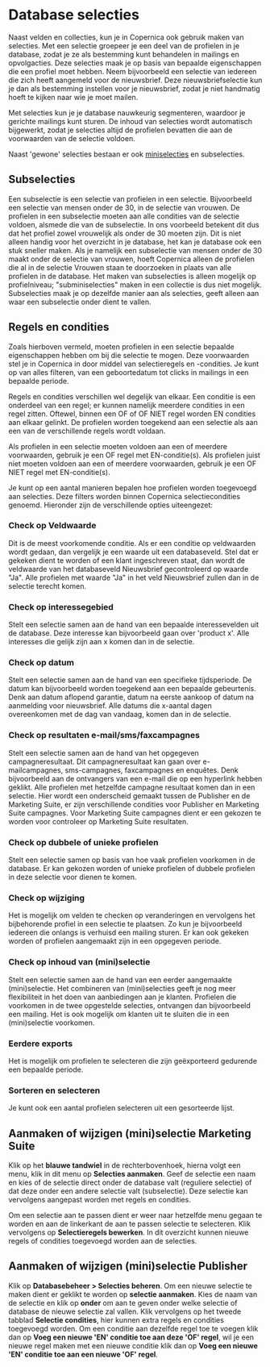 # Database selecties
Naast velden en collecties, kun je in Copernica ook gebruik maken van selecties.
Met een selectie groepeer je een deel van de profielen in je database, zodat je
ze als bestemming kunt behandelen in mailings en opvolgacties. Deze selecties
maak je op basis van bepaalde eigenschappen die een profiel moet hebben. Neem
bijvoorbeeld een selectie van iedereen die zich heeft aangemeld voor de
nieuwsbrief. Deze nieuwsbriefselectie kun je dan als bestemming instellen voor
je nieuwsbrief, zodat je niet handmatig hoeft te kijken naar wie je moet mailen.

Met selecties kun je je database nauwkeurig segmenteren, waardoor je gerichte
mailings kunt sturen. De inhoud van selecties wordt automatisch bijgewerkt,
zodat je selecties altijd de profielen bevatten die aan de voorwaarden van de
selectie voldoen.

Naast 'gewone' selecties bestaan er ook
[miniselecties](./database-collections.md) en subselecties.

## Subselecties
Een subselectie is een selectie van profielen in een selectie. Bijvoorbeeld een
selectie van mensen onder de 30, in de selectie van vrouwen. De profielen in
een subselectie moeten aan alle condities van de selectie voldoen, alsmede die
van de subselectie. In ons voorbeeld betekent dit dus dat het profiel zowel
vrouwelijk als onder de 30 moeten zijn. Dit is niet alleen handig voor het
overzicht in je database, het kan je database ook een stuk sneller maken. Als
je namelijk een subselectie van mensen onder de 30 maakt onder de selectie van
vrouwen, hoeft Copernica alleen de profielen die al in de selectie Vrouwen
staan te doorzoeken in plaats van alle profielen in de database.
Het maken van subselecties is alleen mogelijk op profielniveau;
"subminiselecties" maken in een collectie is dus niet mogelijk. Subselecties
maak je op dezelfde manier aan als selecties, geeft alleen aan waar een
subselectie onder dient te vallen.

## Regels en condities
Zoals hierboven vermeld, moeten profielen in een selectie bepaalde
eigenschappen hebben om bij die selectie te mogen. Deze voorwaarden stel je in
Copernica in door middel van selectieregels en -condities. Je kunt op van alles
filteren, van een geboortedatum tot clicks in mailings in een bepaalde periode.

Regels en condities verschillen wel degelijk van elkaar. Een conditie is een
onderdeel van een regel; er kunnen namelijk meerdere condities in een regel
zitten. Oftewel, binnen een OF of OF NIET regel worden EN condities aan elkaar
gelinkt. De profielen worden toegekend aan een selectie als aan een van de
verschillende regels wordt voldaan.

Als profielen in een selectie moeten voldoen aan een of meerdere voorwaarden,
gebruik je een OF regel met EN-conditie(s). Als profielen juist niet moeten
voldoen aan een of meerdere voorwaarden, gebruik je een OF NIET regel met
EN-conditie(s).

Je kunt op een aantal manieren bepalen hoe profielen worden toegevoegd aan
selecties. Deze filters worden binnen Copernica selectiecondities genoemd.
Hieronder zijn de verschillende opties uiteengezet:

### Check op Veldwaarde
Dit is de meest voorkomende conditie. Als er een conditie op veldwaarden wordt
gedaan, dan vergelijk je een waarde uit een databaseveld. Stel dat er gekeken
dient te worden of een klant ingeschreven staat, dan wordt de veldwaarde van
het databaseveld Nieuwsbrief gecontroleerd op waarde "Ja". Alle profielen met
waarde "Ja" in het veld Nieuwsbrief zullen dan in de selectie terecht komen.


### Check op interessegebied
Stelt een selectie samen aan de hand van een bepaalde interessevelden uit de
database. Deze interesse kan bijvoorbeeld gaan over 'product x'. Alle
interesses die gelijk zijn aan x komen dan in de selectie.

### Check op datum
Stelt een selectie samen aan de hand van een specifieke tijdsperiode. De datum
kan bijvoorbeeld worden toegekend aan een bepaalde gebeurtenis. Denk aan datum
aflopend garantie, datum na eerste aankoop of datum na aanmelding voor
nieuwsbrief. Alle datums die x-aantal dagen overeenkomen met de dag van
vandaag, komen dan in de selectie.

### Check op resultaten e-mail/sms/faxcampagnes
Stelt een selectie samen aan de hand van het opgegeven campagneresultaat. Dit
campagneresultaat kan gaan over e-mailcampagnes, sms-campagnes, faxcampagnes en
enquêtes. Denk bijvoorbeeld aan de ontvangers van een e-mail die op een
hyperlink hebben geklikt. Alle profielen met hetzelfde campagne resultaat komen
dan in een selectie. Hier wordt een onderscheid gemaakt tussen de Publisher en
de Marketing Suite, er zijn verschillende condities voor Publisher en Marketing
Suite campagnes. Voor Marketing Suite campagnes dient er een gekozen te worden
voor controleer op Marketing Suite resultaten.

### Check op dubbele of unieke profielen
Stelt een selectie samen op basis van hoe vaak profielen voorkomen in de
database. Er kan gekozen worden of unieke profielen of dubbele profielen in
deze selectie voor dienen te komen.

### Check op wijziging
Het is mogelijk om velden te checken op veranderingen en vervolgens het
bijbehorende profiel in een selectie te plaatsen. Zo kun je bijvoorbeeld
iedereen die onlangs is verhuisd een mailing sturen. Er kan ook gekeken worden
of profielen aangemaakt zijn in een opgegeven periode.

### Check op inhoud van (mini)selectie
Stelt een selectie samen aan de hand van een eerder aangemaakte (mini)selectie.
Het combineren van (mini)selecties geeft je nog meer flexibiliteit in het doen
van aanbiedingen aan je klanten. Profielen die voorkomen in de twee opgestelde
selecties, ontvangen dan bijvoorbeeld een mailing. Het is ook mogelijk om
klanten uit te sluiten die in een (mini)selectie voorkomen.

### Eerdere exports
Het is mogelijk om profielen te selecteren die zijn geëxporteerd gedurende een
bepaalde periode.

### Sorteren en selecteren
Je kunt ook een aantal profielen selecteren uit een gesorteerde lijst.

## Aanmaken of wijzigen (mini)selectie Marketing Suite
Klik op het **blauwe tandwiel** in de rechterbovenhoek, hierna volgt een menu,
klik in dit menu op **Selecties aanmaken**. Geef de selectie een naam en kies
of de selectie direct onder de database valt (reguliere selectie) of dat deze
onder een andere selectie valt (subselectie). Deze selectie kan vervolgens
aangepast worden met regels en condities.

Om een selectie aan te passen dient er weer naar hetzelfde menu gegaan te
worden en aan de linkerkant de aan te passen selectie te selecteren. Klik
vervolgens op  **Selectieregels bewerken**. In dit overzicht kunnen nieuwe
regels of condities toegevoegd worden aan de selecties.

## Aanmaken of wijzigen (mini)selectie Publisher
Klik op **Databasebeheer > Selecties beheren**. Om een nieuwe selectie te maken
dient er geklikt te worden op **selectie aanmaken**. Kies de naam van de
selectie en klik op **onder** om aan te geven onder welke selectie of database
de nieuwe selectie zal vallen. Klik vervolgens op het tweede tabblad
**Selectie condities**, hier kunnen extra regels en condities toegevoegd worden.
Om een conditie aan dezelfde regel toe te voegen klik dan op
**Voeg een nieuwe 'EN' conditie toe aan deze 'OF' regel**, wil je een nieuwe
regel maken met een nieuwe conditie klik dan op
**Voeg een nieuwe 'EN' conditie toe aan een nieuwe 'OF' regel**.
